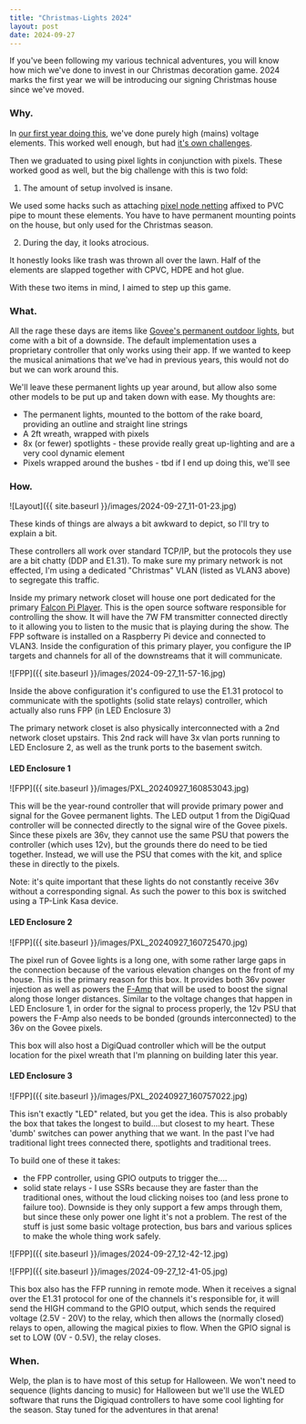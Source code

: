 ```yaml
---
title: "Christmas-Lights 2024"
layout: post
date: 2024-09-27
---
```


If you've been following my various technical adventures, you will know how mich we've done to invest in our Christmas decoration game. 2024 marks the first year we will be introducing our signing Christmas house since we've moved. 
<!--more-->

### Why. 
In [our first year doing this](https://sth2258.github.io/blog/The-Singing-Christmas-House/), we've done purely high (mains) voltage elements. This worked well enough, but had [it's own challenges](https://sth2258.github.io/blog/The-Singing-Christmas-House-Part-II/). 

Then we graduated to using pixel lights in conjunction with pixels. These worked good as well, but the big challenge with this is two fold:

1. The amount of setup involved is insane. 

We used some hacks such as attaching [pixel node netting](https://www.holidaycoro.com/PixNode-Net-RGB-Pixel-Node-Mounting-Net-p/775.htm) affixed to PVC pipe to mount these elements. You have to have permanent mounting points on the house, but only used for the Christmas season. 

2. During the day, it looks atrocious. 

It honestly looks like trash was thrown all over the lawn. Half of the elements are slapped together with CPVC, HDPE and hot glue.

With these two items in mind, I aimed to step up this game. 

### What.

All the rage these days are items like [Govee's permanent outdoor lights](https://us.govee.com/collections/outdoor-lights), but come with a bit of a downside. The default implementation uses a proprietary controller that only works using their app. If we wanted to keep the musical animations that we've had in previous years, this would not do but we can work around this. 

We'll leave these permanent lights up year around, but allow also some other models to be put up and taken down with ease. My thoughts are:
- The permanent lights, mounted to the bottom of the rake board, providing an outline and straight line strings
- A 2ft wreath, wrapped with pixels
- 8x (or fewer) spotlights - these provide really great up-lighting and are a very cool dynamic element
- Pixels wrapped around the bushes - tbd if I end up doing this, we'll see

### How.

![Layout]({{ site.baseurl }}/images/2024-09-27_11-01-23.jpg)

These kinds of things are always a bit awkward to depict, so I'll try to explain a bit. 

These controllers all work over standard TCP/IP, but the protocols they use are a bit chatty (DDP and E1.31). To make sure my primary network is not effected, I'm using a dedicated "Christmas" VLAN (listed as VLAN3 above) to segregate this traffic.

Inside my primary network closet will house one port dedicated for the primary [Falcon Pi Player](https://github.com/FalconChristmas/fpp/). This is the open source software responsible for controlling the show. It will have the 7W FM transmitter connected directly to it allowing you to listen to the music that is playing during the show. The FPP software is installed on a Raspberry Pi device and connected to VLAN3. Inside the configuration of this primary player, you configure the IP targets and channels for all of the downstreams that it will communicate. 

![FPP]({{ site.baseurl }}/images/2024-09-27_11-57-16.jpg)

Inside the above configuration it's configured to use the E1.31 protocol to communicate with the spotlights (solid state relays) controller, which actually also runs FPP (in LED Enclosure 3)

The primary network closet is also physically interconnected with a 2nd network closet upstairs. This 2nd rack will have 3x vlan ports running to LED Enclosure 2, as well as the trunk ports to the basement switch. 

#### LED Enclosure 1

![FPP]({{ site.baseurl }}/images/PXL_20240927_160853043.jpg)

This will be the year-round controller that will provide primary power and signal for the Govee permanent lights. The LED output 1 from the DigiQuad controller will be connected directly to the signal wire of the Govee pixels. Since these pixels are 36v, they cannot use the same PSU that powers the controller (which uses 12v), but the grounds there do need to be tied together. Instead, we will use the PSU that comes with the kit, and splice these in directly to the pixels. 

Note: it's quite important that these lights do not constantly receive 36v without a corresponding signal. As such the power to this box is switched using a TP-Link Kasa device. 


#### LED Enclosure 2

![FPP]({{ site.baseurl }}/images/PXL_20240927_160725470.jpg)

The pixel run of Govee lights is a long one, with some rather large gaps in the connection because of the various elevation changes on the front of my house. This is the primary reason for this box. It provides both 36v power injection as well as powers the [F-Amp](https://pixelcontroller.com/store/accessories/53-famp.html) that will be used to boost the signal along those longer distances. Similar to the voltage changes that happen in LED Enclosure 1, in order for the signal to process properly, the 12v PSU that powers the F-Amp also needs to be bonded (grounds interconnected) to the 36v on the Govee pixels. 

This box will also host a DigiQuad controller which will be the output location for the pixel wreath that I'm planning on building later this year. 

#### LED Enclosure 3

![FPP]({{ site.baseurl }}/images/PXL_20240927_160757022.jpg)

This isn't exactly "LED" related, but you get the idea. This is also probably the box that takes the longest to build....but closest to my heart. These 'dumb' switches can power anything that we want. In the past I've had traditional light trees connected there, spotlights and traditional trees. 

To build one of these it takes: 
- the FPP controller, using GPIO outputs to trigger the....
- solid state relays - I use SSRs because they are faster than the traditional ones, without the loud clicking noises too (and less prone to failure too). Downside is they only support a few amps through them, but since these only power one light it's not a problem. The rest of the stuff is just some basic voltage protection, bus bars and various splices to make the whole thing work safely. 

![FPP]({{ site.baseurl }}/images/2024-09-27_12-42-12.jpg)

![FPP]({{ site.baseurl }}/images/2024-09-27_12-41-05.jpg)

This box also has the FFP running in remote mode. When it receives a signal over the E1.31 protocol for one of the channels it's responsible for, it will send the HIGH command to the GPIO output, which sends the required voltage (2.5V - 20V) to the relay, which then allows the (normally closed) relays to open, allowing the magical pixies to flow. When the GPIO signal is set to LOW (0V - 0.5V), the relay closes.

### When.

Welp, the plan is to have most of this setup for Halloween. We won't need to sequence (lights dancing to music) for Halloween but we'll use the WLED software that runs the Digiquad controllers to have some cool lighting for the season. Stay tuned for the adventures in that arena!